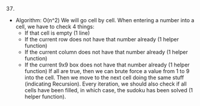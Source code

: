 37.

- Algorithm: O(n^2)
  We will go cell by cell. When entering a number into a cell, we have to check 4 things:
  - If that cell is empty (1 line)
  - If the current row does not have that number already (1 helper function)
  - If the current column does not have that number already (1 helper function)
  - If the current 9x9 box does not have that number already (1 helper function)
    If all are true, then we can brute force a value from 1 to 9 into the cell. Then we move to the next cell doing the same stuff (indicating Recursion). Every iteration, we should also check if all cells have been filled, in which case, the sudoku has been solved (1 helper function).
